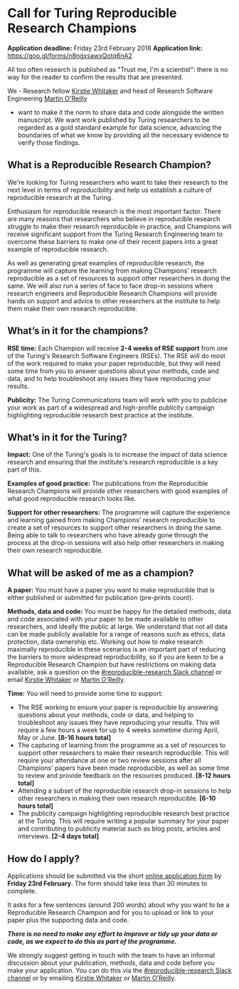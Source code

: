 # Call for Turing Reproducible Research Champions

**Application deadline:** Friday 23rd February 2018
**Application link:** https://goo.gl/forms/n8ngxsawxQotq6nA2

All too often research is published as "Trust me, I'm a scientist": there is no
way for the reader to confirm the results that are presented.

We - Research fellow [Kirstie Whitaker](https://github.com/kirstiej) and head 
of Research Software Engineering [Martin O'Reilly](https://github.com/martintoreilly)
- want to make it the norm to share data and code alongside the written manuscript.
We want work published by Turing researchers to be regarded as a gold standard
example for data science, advancing the boundaries of what we know by providing
all the necessary evidence to verify those findings.

## What is a Reproducible Research Champion?

We're looking for Turing researchers who want to take their research to the
next level in terms of reproducibility and help us establish a culture of
reproducible research at the Turing.

Enthusiasm for reproducible research is the most important factor. There are many
reasons that researchers who believe in reproducible research struggle to make
their research reproducible in practice, and Champions will receive significant
support from the Turing Research Engineering team to overcome these barriers to
make one of their recent papers into a great example of reproducible research.

As well as generating great examples of reproducible research, the programme
will capture the learning from making Champions' research reproducible as a set
of resources to support other researchers in doing the same. We will also run a
series of face to face drop-in sessions where research engineers and Reproducible
Research Champions will provide hands on support and advice to other researchers
at the institute to help them make their own research reproducible.

## What’s in it for the champions?

**RSE time:** Each Champion will receive **2-4 weeks of RSE support** from
one of the Turing's Research Software Engineers (RSEs). The RSE will do most of
the work required to make your paper reproducible, but they will need some time
from you to answer questions about your methods, code and data, and to help
troubleshoot any issues they have reproducing your results.

**Publicity:** The Turing Communications team will work with you to publicise
your work as part of a widespread and high-profile publicity campaign
highlighting reproducible research best practice at the institute.

## What’s in it for the Turing?

**Impact:** One of the Turing's goals is to increase the impact of data science
research and ensuring that the institute's research reproducible is a key
part of this.

**Examples of good practice:** The publications from the Reproducible Research
Champions will provide other researchers with good examples of what good
reproducible research looks like.

**Support for other researchers:** The programme will capture the experience
and learning gained from making Champions' research reproducible to create a
set of resources to support other researchers in doing the same. Being able to
talk to researchers who have already gone through the process at the drop-in
sessions will also help other researchers in making their own research
reproducible.

## What will be asked of me as a champion?

**A paper:** You must have a paper you want to make reproducible that
is either published or submitted for publication (pre-prints count).

**Methods, data and code:** You must be happy for the detailed methods, data and
code associated with your paper to be made available to other researchers, and
ideally the public at large. We understand that not all data can be made
publicly available for a range of reasons such as ethics, data protection,
data ownership etc. Working out how to make research maximally reproducible in
these scenarios is an important part of reducing the barriers to more widespread
reproducibility, so if you are keen to be a Reproducible Research Champion but
have restrictions on making data available, ask a question on the
[#reproducible-research Slack channel](https://alan-turing-institute.slack.com/messages/C6XEYUQPR) or email [Kirstie Whitaker](mailto:kwhitaker@turing.ac.uk) or [Martin O'Reilly](mailto:moreilly@turing.ac.uk).

**Time:** You will need to provide some time to support:

- The RSE working to ensure your paper is reproducible by answering questions about
your methods, code or data, and helping to troubleshoot any issues they have
reproducing your results. This will require a few hours a week for up to 4 weeks
sometime during April, May or June. **[8-16 hours total]**
- The capturing of learning from the programme as a set of resources to support
other researchers to make their research reproducible. This will require your attendance
at one or two review sessions after all Champions' papers have been
made reproducible, as well as some time to review and provide feedback on the
resources produced. **[8-12 hours total]**
- Attending a subset of the reproducible research drop-in sessions to help other
researchers in making their own research reproducible. **[6-10 hours total]**
- The publicity campaign highlighting reproducible research best practice at the
Turing. This will require writing a popular summary for your paper and
contributing to publicity material such as blog posts, articles and interviews.
**[2-4 days total]**

## How do I apply?

Applications should be submitted via the short [online application form](https://goo.gl/forms/9znG3PFyBjuNNhM22) by **Friday 23rd February**. The form should take less than 30 minutes to complete.

It asks for a few sentences (around 200 words) about why you want to be a Reproducible Research Champion
and for you to upload or link to your paper plus the supporting data and code.

***There is no need to make any effort to improve or tidy up your data or code,
as we expect to do this as part of the programme.***

We strongly suggest getting in touch with the team to have an informal
discussion about your publication, methods, data and code before you make your
application. You can do this via the
[#reproducible-research Slack channel](https://alan-turing-institute.slack.com/messages/C6XEYUQPR)
or by emailing [Kirstie Whitaker](mailto:kwhitaker@turing.ac.uk) or
[Martin O'Reilly](mailto:moreilly@turing.ac.uk).
